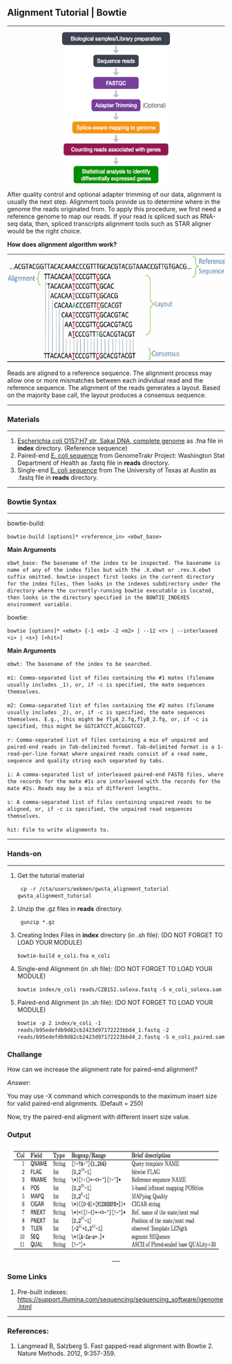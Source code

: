 ## __Alignment Tutorial | Bowtie__

--- 
<p align="center">
<img src="RNAseqWorkflow.png" alt="rna"
	title="RNA" width="250" height="350" />
</p>

After quality control and optional adapter trimming of our data, alignment is usually the next step. Alignment tools provide us to determine where in the genome the reads originated from. To apply this procedure, we first need a reference genome to map our reads. If your read is spliced such as RNA-seq data, then, spliced transcripts alignment tools such as STAR aligner would be the right choice. 

__How does alignment algorithm work?__

<p align="center">
<img src="aln.jpg" alt="rna"
	title="RNA" width="650" height="250" />
</p>

Reads are aligned to a reference sequence. The alignment process may allow one or more mismatches between each individual read and the reference sequence. The alignment of the reads generates a layout. Based on the majority base call, the layout produces a consensus sequence. 
___
### __Materials__
___
1. [Escherichia coli O157:H7 str. Sakai DNA, complete genome](https://www.ncbi.nlm.nih.gov/nuccore/BA000007) as .fna file in __index__ directory. (Reference sequence)
2. Paired-end [E. coli sequence](https://www.ncbi.nlm.nih.gov/sra/SRX7753100[accn]) from GenomeTrakr Project: Washington Stat  Department of Health as .fastq file in __reads__ directory. 
3. Single-end [E. coli sequence](https://www.ncbi.nlm.nih.gov/sra/SRX7364424[accn]) from The University of Texas at Austin as .fastq file in __reads__ directory.


___
### __Bowtie Syntax__
___
bowtie-build:

    bowtie-build [options]* <reference_in> <ebwt_base>

__Main Arguments__

    ebwt_base: The basename of the index to be inspected. The basename is name of any of the index files but with the .X.ebwt or .rev.X.ebwt suffix omitted. bowtie-inspect first looks in the current directory for the index files, then looks in the indexes subdirectory under the directory where the currently-running bowtie executable is located, then looks in the directory specified in the BOWTIE_INDEXES environment variable.
    
bowtie:

    bowtie [options]* <ebwt> {-1 <m1> -2 <m2> | --12 <r> | --interleaved <i> | <s>} [<hit>]

__Main Arguments__

    ebwt: The basename of the index to be searched. 

    m1: Comma-separated list of files containing the #1 mates (filename usually includes _1), or, if -c is specified, the mate sequences themselves.

    m2: Comma-separated list of files containing the #2 mates (filename usually includes _2), or, if -c is specified, the mate sequences themselves. E.g., this might be flyA_2.fq,flyB_2.fq, or, if -c is specified, this might be GGTCATCCT,ACGGGTCGT.

    r: Comma-separated list of files containing a mix of unpaired and paired-end reads in Tab-delimited format. Tab-delimited format is a 1-read-per-line format where unpaired reads consist of a read name, sequence and quality string each separated by tabs. 

    i: A comma-separated list of interleaved paired-end FASTQ files, where the records for the mate #1s are interleaved with the records for the mate #2s. Reads may be a mix of different lengths. 

    s: A comma-separated list of files containing unpaired reads to be aligned, or, if -c is specified, the unpaired read sequences themselves. 

    hit: File to write alignments to. 
	
___
### __Hands-on__
___

1. Get the tutorial material

        cp -r /cta/users/eekmen/gwsta_alignment_tutorial gwsta_alignment_tutorial
	
2. Unzip the .gz files in __reads__ directory. 

        gunzip *.gz


3. Creating Index Files in __index__ directory (in .sh file): (DO NOT FORGET TO LOAD YOUR MODULE)

       bowtie-build e_coli.fna e_coli

4. Single-end Alignment (in .sh file): (DO NOT FORGET TO LOAD YOUR MODULE)

       bowtie index/e_coli reads/CZB152.solexa.fastq -S e_coli_solexa.sam

5. Paired-end Alignment (in .sh file): (DO NOT FORGET TO LOAD YOUR MODULE)

       bowtie -p 2 index/e_coli -1 reads/b95edefdb9d82cb2423d97172223bbd4_1.fastq -2 reads/b95edefdb9d82cb2423d97172223bbd4_2.fastq -S e_coli_paired.sam

### __Challange__

How can we increase the alignment rate for paired-end alignment?

_Answer:_

You may use -X command which corresponds to the maximum insert size for valid paired-end alignments. (Default = 250)

Now, try the paired-end aligment with different insert size value.

### __Output__

<p align="center">
<img src="SAMv1_3.png" alt="rna"
	title="RNA" width="650" height="250" />
___

### __Some Links__

1. Pre-built indexes: https://support.illumina.com/sequencing/sequencing_software/igenome.html
___
### __References:__

1. Langmead B, Salzberg S. Fast gapped-read alignment with Bowtie 2. Nature Methods. 2012, 9:357-359.

